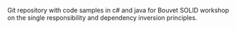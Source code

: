 Git repository with code samples in c# and java for Bouvet SOLID workshop on the single responsibility and dependency inversion principles.

